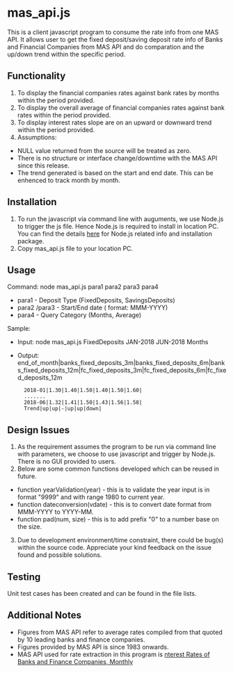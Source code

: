 # mas_api.js

This is a client javascript program to consume the rate info from one MAS API. It allows user to get the fixed deposit/saving deposit rate info of Banks and Financial Companies from MAS API and do comparation and the up/down trend within the specific period. 

## Functionality

1. To display the financial companies rates against bank rates by months within the period provided.
2. To display the overall average of financial companies rates against bank rates within the period provided.
3. To display interest rates slope are on an upward or downward trend within the period provided.
4. Assumptions:
  - NULL value returned from the source will be treated as zero.
  - There is no structure or interface change/downtime with the MAS API since this release. 
  - The trend generated is based on the start and end date. This can be enhenced to track month by month.

## Installation

1. To run the javascript via command line with auguments, we use Node.js to trigger the js file. Hence Node.js is required to install in location PC. You can find the details [here](https://nodejs.org/en/) for Node.js related info and installation package.
2. Copy mas_api.js file to your location PC.

## Usage

Command:  node mas_api.js para1 para2 para3 para4

- para1 - Deposit Type (FixedDeposits, SavingsDeposits)
- para2 /para3  - Start/End date ( format: MMM-YYYY) 
- para4 -  Query Category (Months, Average)

Sample:

- Input: node mas_api.js FixedDeposits JAN-2018 JUN-2018 Months
- Output:    end_of_month|banks_fixed_deposits_3m|banks_fixed_deposits_6m|banks_fixed_deposits_12m|fc_fixed_deposits_3m|fc_fixed_deposits_6m|fc_fixed_deposits_12m

		2018-01|1.30|1.40|1.50|1.40|1.50|1.60|
		.......
		2018-06|1.32|1.41|1.50|1.43|1.56|1.58|
		Trend|up|up|-|up|up|down|

## Design Issues

1. As the requirement assumes the program to be run via command line with parameters, we choose to use javascript and trigger by Node.js. There is no GUI provided to users.
2. Below are some common functions developed which can be reused in future.
  - function yearValidation(year) - this is to validate the year input is in format "9999" and with range 1980 to current year.
  - function dateconversion(vdate) - this is to convert date format from MMM-YYYY to YYYY-MM.
  - function pad(num, size) - this is to add prefix "0" to a number base on the size.
3. Due to development environment/time constraint, there could be bug(s) within the source code. Appreciate your kind feedback on the issue found and possible solutions. 

## Testing

Unit test cases has been created and can be found in the file lists.

## Additional Notes

  - Figures from MAS API refer to average rates compiled from that quoted by 10 leading banks and finance companies.
  - Figures provided by MAS API is since 1983 onwards.
  - MAS API used for rate extraction in this program is [nterest Rates of Banks and Finance Companies, Monthly](https://secure.mas.gov.sg/api/APIDescPage.aspx?resource_id=5f2b18a8-0883-4769-a635-879c63d3caac)
